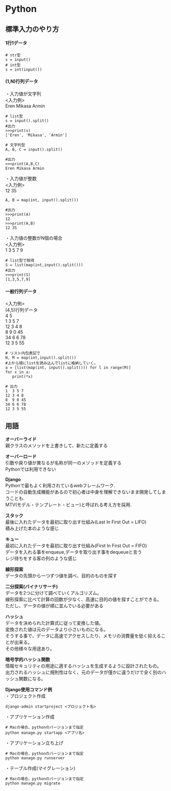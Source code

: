 # Python
## 標準入力のやり方
#### 1行1データ  
```
# str型
s = input()
# int型
s = int(input())
```

#### (1,N)行列データ
・入力値が文字列  
<入力例>  
Eren Mikasa Armin  

```
# list型
s = input().split()
#出力
>>>print(s)
['Eren', 'Mikasa', 'Armin']

# 文字列型
A, B, C = input().split()

#出力
>>>print(A,B,C)
Eren Mikasa Armin
```

・入力値が整数  
<入力例>    
12 35  
```
A, B = map(int, input().split())

#出力
>>>print(A)
12
>>>print(A,B)
12 35
```

・入力値の整数がN個の場合  
<入力例>  
1 3 5 7 9 
```
# list型で取得
S = list(map(int,input().split()))
#出力
>>>print(S)
[1,3,5,7,9]
```

#### 一般行列データ
<入力例>  
(4,5)行列データ    
4 5  
1  3 5 7  
12 3 4 8  
8  9 0 45  
34 6 6 78  
12 3 5 55  

```
# リスト内包表記で
N, M = map(int,input().split()) 
#上から順にlistを読み込んでlistに格納していく。
a = [list(map(int, input().split())) for l in range(M)]
for x in a:
   print(*x)
   
# 出力
1  3 5 7  
12 3 4 8  
8  9 0 45  
34 6 6 78  
12 3 5 55  
```

## 用語  
**オーバーライド**  
親クラスのメソッドを上書きして、新たに定義する  

**オーバーロード**  
引数や戻り値が異なるが名称が同一のメソッドを定義する  
Pythonでは利用できない  

**Django**  
Pythonで最もよく利用されているwebフレームワーク.  
コードの自動生成機能があるので初心者は中身を理解できないまま開発してしまうことも.  
MTV(モデル・テンプレート・ビュー)と呼ばれる考え方を採用.  

**スタック**  
最後に入れたデータを最初に取り出す仕組み(Last In First Out = LIFO)  
積み上げた本のような感じ

**キュー**  
最初に入れたデータを最初に取り出す仕組み(First In First Out = FIFO)   
データを入れる事をenqueue,データを取り出す事をdequeueと言う  
レジ待ちをする客の列のような感じ

**線形探索**  
データの先頭から一つずつ値を調べ、目的のものを探す  

**二分探索(バイナリサーチ)**  
データを2つに分けて調べていくアルゴリズム。  
線形探索に比べて計算の回数が少なく、高速に目的の値を探すことができる。  
ただし、データの値が順に並んでいる必要がある  

**ハッシュ**  
データを決められた計算式に従って変換した値。  
変換された値は元のデータより小さいものになる。  
そうする事で、データに高速でアクセスしたり、メモリの消費量を低く抑えることが出来る。  
その他様々な用途あり。  

**暗号学的ハッシュ関数**  
情報セキュリティの用途に適するハッシュを生成するように設計されたもの。  
出力されるハッシュに規則性はなく、元のデータが僅かに違うだけで全く別のハッシュ関数になる。  

**Django使用コマンド例**   
・プロジェクト作成  
```
django-admin startproject <プロジェクト名>
```
・アプリケーション作成  
```
# Macの場合、pythonのバージョンまで指定  
python manage.py startapp <アプリ名>
```
・アプリケーション立ち上げ
```
# Macの場合、pythonのバージョンまで指定  
python manage.py runserver
```
・テーブル作成(マイグレーション)  
```
# Macの場合、pythonのバージョンまで指定  
python manage.py migrate
```  
